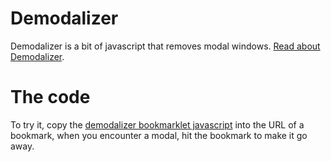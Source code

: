 # Demodalizer

Demodalizer is a bit of javascript that removes modal windows.  [Read about Demodalizer](https://johnpennypacker.github.io/demodalizer/).

# The code

To try it, copy the [demodalizer bookmarklet javascript](https://raw.githubusercontent.com/johnpennypacker/demodalizer/master/output/bookmarklet-demodalizer.min.js) into the URL of a bookmark, when you encounter a modal, hit the bookmark to make it go away.



